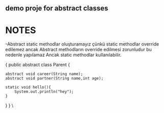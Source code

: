 ## demo proje for abstract classes
# NOTES
-Abstract static methodlar oluşturamayız çünkü static methodlar override edilemez ancak Abstract methodların override edilmesi zorunludur bu nedenle yapılamaz Ancak static methodlar kullanılabilir.

\{
public abstract class Parent {
 		
    abstract void career(String name);
    abstract void partner(String name,int age);

    static void hello(){
        System.out.println("hey");
    }

}
}
\
